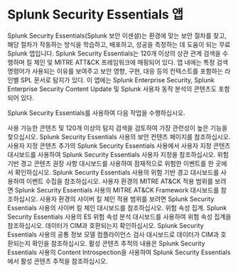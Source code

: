 # Splunk Security Essentials 앱

Splunk Security Essentials(Splunk 보안 이센셜)는 환경에 맞는 보안 절차를 찾고, 해당 절차가 작동하는 방식을 학습하고, 배포하고, 성공을 측정하는 데 도움이 되는 무료 Splunk 앱입니다. Splunk Security Essentials는 120개 이상의 상관 관계 검색을 수행하며 킬 체인 및 MITRE ATT&CK 프레임워크에 매핑되어 있다. 앱 내에는 특정 검색 명령어가 사용되는 이유를 보여주고 보안 영향, 구현, 대응 등의 컨텍스트를 포함하는 라인별 SPL 문서로 탐지가 있다. 이 앱에는 Splunk Enterprise Security, Splunk Enterprise Security Content Update 및 Splunk 사용자 동작 분석의 콘텐츠도 포함되어 있다.

Splunk Security Essentials를 사용하여 다음 작업을 수행하십시오.

사용 가능한 콘텐츠 및 120개 이상의 탐지 검색을 검토하여 가장 관련성이 높은 기능을 찾으십시오. Splunk Security Essentials 사용의 보안 컨텐츠 페이지를 참조하십시오.
사용자 지정 콘텐츠 추가의 Splunk Security Essentials 사용에서 사용자 지정 콘텐츠 대시보드를 사용하여 Splunk Security Essentials 사용자 지정을 참조하십시오.
위험 기반 경고 콘텐츠 권장 사항 대시보드를 사용하여 잠재적으로 위험한 이벤트를 한 곳에서 확인하십시오. Splunk Security Essentials 사용의 위험 기반 경고 대시보드를 사용하여 이벤트 수집을 참조하십시오.
사용자 환경의 MITRE AT&CK 적용 범위를 보려면 Splunk Security Essentials 사용의 MITRE AT&CK Framework 대시보드를 참조하십시오.
사용자 환경의 사이버 킬 체인 적용 범위를 보려면 Splunk Security Essentials 사용의 사이버 킬 체인 대시보드를 참조하십시오.
위험 속성 집계. Splunk Security Essentials 사용의 ES 위험 속성 분석 대시보드를 사용하여 위험 속성 집계을 참조하십시오.
데이터가 CIM과 호환되는지 확인하십시오. Splunk Security Essentials 사용의 공통 정보 모델 컴플라이언스 검사 대시보드로 데이터가 CIM과 호환되는지 확인을 참조하십시오.
활성 콘텐츠 추적의 내용은 Splunk Security Essentials 사용의 Content Introspection을 사용하여 Splunk Security Essentials에서 활성 콘텐츠 추적을 참조하십시오.